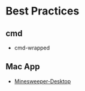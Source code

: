 # Best Practices
## cmd
- cmd-wrapped
## Mac App
- [Minesweeper-Desktop](https://github.com/cameron-goddard/Minesweeper-Desktop)

